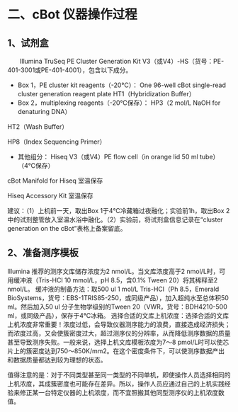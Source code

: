 # 二、cBot 仪器操作过程
## 1、试剂盒
&emsp;&emsp;Illumina TruSeq PE Cluster Generation Kit V3（或V4）-HS（货号：PE-401-3001或PE-401-4001），包含以下成分。
- Box 1，PE cluster kit reagents（-20℃）：
One 96-well cBot single-read cluster generation reagent plate
HT1（Hybridization Buffer）
- Box 2，multiplexing reagents（-20℃保存）：
HP3（2 mol/L NaOH for denaturing DNA）

HT2（Wash Buffer）

HP8（Index Sequencing Primer）
- 其他组分：
Hiseq V3（或V4）PE flow cell（in orange lid 50 ml tube）（4℃保存）

cBot Manifold for Hiseq 室温保存

Hiseq Accessory Kit 室温保存

建议：（1）上机前一天，取出Box 1于4℃冷藏箱过夜融化；实验前1h，取出Box 2中的试剂整管放入室温水浴中融化。（2）实验前，将试剂盒信息记录在“cluster generation on the cBot”表格上备案留底。
## 2、准备测序模板
Illumina 推荐的测序文库储存浓度为2 nmol/L。当文库浓度高于2 nmol/L时，可用缓冲液（Tris-HCl 10 mmol/L，pH 8.5，含0.1% Tween 20）将其稀释至2 nmol/L。
缓冲液的制备方法：取500 ul 1 mol/L Tris-HCl（Ph 8.5，Emerald BioSystems，货号：EBS-1TRIS85-250，或同级产品），加入超纯水至总体积50 ml。然后加入50 ul 分子生物学级别的Tween 20（VWR，货号：BDH4210-500 ml，或同级产品），保存于4℃冰箱。
选择合适的文库上机浓度：选择合适的文库上机浓度非常重要！浓度过低，会导致仪器测序能力的浪费，直接造成经济损失；而浓度过高，又会使簇密度过大，超过测序仪的分辨率，从而降低测序数据的质量甚至导致测序失败。一般来说，选择上机文库模板浓度为7～8 pmol/L时可以使芯片上的簇密度达到750～850K/mm2。在这个密度条件下，可以使测序数据产出和数据质量都达到较为理想的状态。

值得注意的是：对于不同类型甚至同一类型的不同单机，即使操作人员选择相同的上机浓度，其成簇密度也可能存在差异。所以，操作人员应通过自己的上机实践经验来修正某一台特定仪器的上机浓度，而不宜照搬其他同型测序仪的上机浓度数值。
